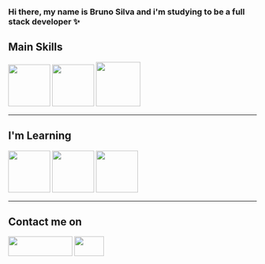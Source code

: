 ### Hi there, my name is Bruno Silva and i'm studying to be a full stack developer ✨

<h2>Main Skills </h2>
<div style = "display: inline_block">  
<img  height= 85px; width = 85px; src="https://cdn.jsdelivr.net/gh/devicons/devicon/icons/html5/html5-original.svg"/>
<img  height= 85px; width = 85px; src="https://cdn.jsdelivr.net/gh/devicons/devicon/icons/css3/css3-original.svg" /> 
<img  height= 90px; width = 90px; src="https://cdn.jsdelivr.net/gh/devicons/devicon/icons/csharp/csharp-original.svg" />
<hr>
</div>
<h2>I'm Learning </h2>
<div style = "display: inline_block" >
<img height= 85px; width = 85px; src="https://cdn.jsdelivr.net/gh/devicons/devicon/icons/javascript/javascript-original.svg" />
 <img height= 85px; width = 85px; src="https://cdn.jsdelivr.net/gh/devicons/devicon/icons/php/php-original.svg" />
 <img height= 85px; width = 85px; src="https://cdn.jsdelivr.net/gh/devicons/devicon/icons/git/git-original.svg" />
          
          
</div>
<hr>
<div>
  <h2>Contact me on </h1>
 <a href = "https://www.linkedin.com/in/brunobsilva25/" target = "_blank" ><img  height= 40px; width = 130px; src="https://img.shields.io/badge/LinkedIn-0077B5?style=for-the-badge&logo=linkedin&logoColor=white"></a>
  <a href = "mailto:bruno.bsilva2503@gmail.com" target = "_blank" ><img  height= 40px; width = 60px; src="https://upload.wikimedia.org/wikipedia/commons/2/2e/Gmail_2020.png"></a>
</div>  

